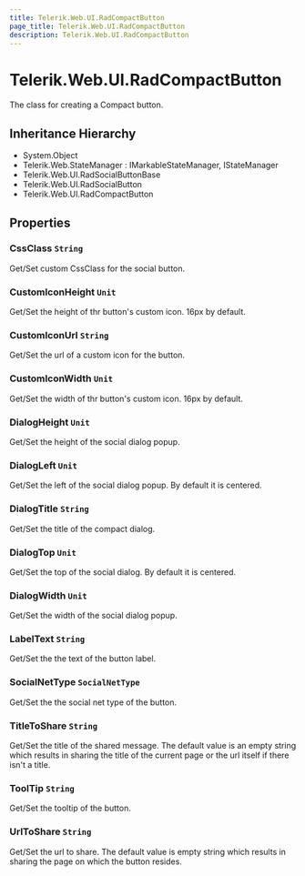 ```yaml
---
title: Telerik.Web.UI.RadCompactButton
page_title: Telerik.Web.UI.RadCompactButton
description: Telerik.Web.UI.RadCompactButton
---
```


# Telerik.Web.UI.RadCompactButton

The class for creating a Compact button.

## Inheritance Hierarchy

* System.Object
* Telerik.Web.StateManager : IMarkableStateManager, IStateManager
* Telerik.Web.UI.RadSocialButtonBase
* Telerik.Web.UI.RadSocialButton
* Telerik.Web.UI.RadCompactButton

## Properties

###  CssClass `String`

Get/Set custom CssClass for the social button.

###  CustomIconHeight `Unit`

Get/Set the height of thr button's custom icon. 16px by default.

###  CustomIconUrl `String`

Get/Set the url of a custom icon for the button.

###  CustomIconWidth `Unit`

Get/Set the width of thr button's custom icon. 16px by default.

###  DialogHeight `Unit`

Get/Set the height of the social dialog popup.

###  DialogLeft `Unit`

Get/Set the left of the social dialog popup. By default it is centered.

###  DialogTitle `String`

Get/Set the title of the compact dialog.

###  DialogTop `Unit`

Get/Set the top of the social dialog. By default it is centered.

###  DialogWidth `Unit`

Get/Set the width of the social dialog popup.

###  LabelText `String`

Get/Set the the text of the button label.

###  SocialNetType `SocialNetType`

Get/Set the the social net type of the button.

###  TitleToShare `String`

Get/Set the title of the shared message. The default value is an empty string
            which results in sharing the title of the current page or the url itself if there isn't a title.

###  ToolTip `String`

Get/Set the tooltip of the button.

###  UrlToShare `String`

Get/Set the url to share. The default value is empty string which results in sharing the page on which the button resides.

